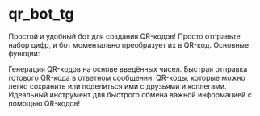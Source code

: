 # qr_bot_tg
Простой и удобный бот для создания QR-кодов! Просто отправьте набор цифр, и бот моментально преобразует их в QR-код.
Основные функции:

Генерация QR-кодов на основе введённых чисел.
Быстрая отправка готового QR-кода в ответном сообщении.
QR-коды, которые можно легко сохранить или поделиться ими с друзьями и коллегами.
Идеальный инструмент для быстрого обмена важной информацией с помощью QR-кодов!
